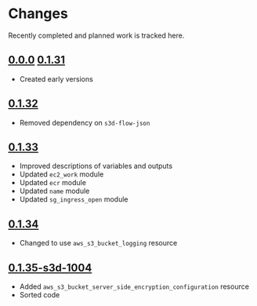 # Changes
Recently completed and planned work is tracked here.

## [0.0.0](.) [0.1.31](.)
- Created early versions

## [0.1.32](.)
- Removed dependency on `s3d-flow-json`

## [0.1.33](.)
- Improved descriptions of variables and outputs
- Updated `ec2_work` module
- Updated `ecr` module
- Updated `name` module
- Updated `sg_ingress_open` module

## [0.1.34](.)
- Changed to use `aws_s3_bucket_logging` resource

## [0.1.35-s3d-1004](.)
- Added `aws_s3_bucket_server_side_encryption_configuration` resource
- Sorted code
